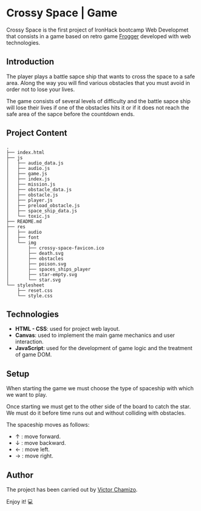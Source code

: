 # Crossy Space | Game
Crossy Space is the first project of IronHack bootcamp Web Developmet that consists in a game based on retro game [Frogger](https://en.wikipedia.org/wiki/Frogger) developed with web technologies.

## Introduction
The player plays a battle sapce ship that wants to cross the space to a safe area. Along the way you will find various obstacles that you must avoid in order not to lose your lives.

The game consists of several levels of difficulty and the battle sapce ship will lose their lives if one of the obstacles hits it or if it does not reach the safe area of the sapce before the countdown ends.

## Project Content
```
.
├── index.html
├── js
│   ├── audio_data.js
│   ├── audio.js
│   ├── game.js
│   ├── index.js
│   ├── mission.js
│   ├── obstacle_data.js
│   ├── obstacle.js
│   ├── player.js
│   ├── preload_obstacle.js
│   ├── space_ship_data.js
│   └── toxic.js
├── README.md
├── res
│   ├── audio
│   ├── font
│   └── img
│       ├── crossy-space-favicon.ico
│       ├── death.svg
│       ├── obstacles
│       ├── poison.svg
│       ├── spaces_ships_player
│       ├── star-empty.svg
│       └── star.svg
└── stylesheet
    ├── reset.css
    └── style.css
 ```

## Technologies
- **HTML - CSS**: used for project web layout.
- **Canvas**: used to implement the main game mechanics and user interaction.
- **JavaScript**: used for the development of game logic and the treatment of game DOM.

## Setup
When starting the game we must choose the type of spaceship with which we want to play.

Once starting we must get to the other side of the board to catch the star. We must do it before time runs out and without colliding with obstacles.

The spaceship moves as follows:
- ↑ : move forward.
- ↓ : move backward.
- ← : move left.
- → : move right.

## Author

The project has been carried out by [Victor Chamizo](https://github.com/vctorChamizo).

Enjoy it! 💻

